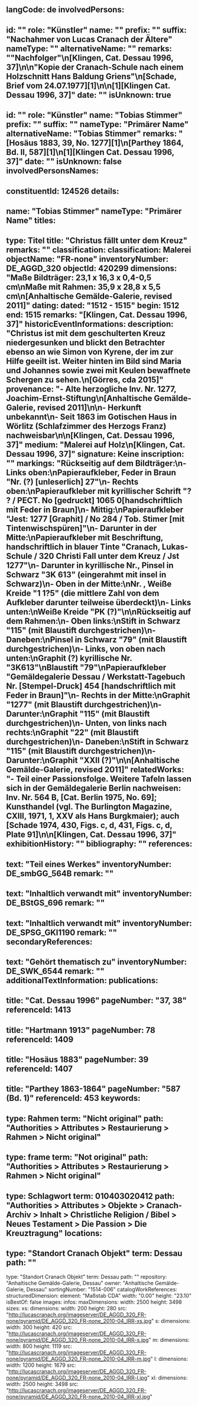langCode: de
involvedPersons: 
 - 
   id: ""
  role: "Künstler"
  name: ""
  prefix: ""
  suffix: "Nachahmer von Lucas Cranach der Ältere"
  nameType: ""
  alternativeName: ""
  remarks: "\"Nachfolger\"\n[Klingen, Cat. Dessau 1996, 37]\n\n\"Kopie der Cranach-Schule nach einem Holzschnitt Hans Baldung Griens\"\n[Schade, Brief vom 24.07.1977][1]\n\n[1][Klingen Cat. Dessau 1996, 37]"
  date: ""
  isUnknown: true
 - 
   id: ""
  role: "Künstler"
  name: "Tobias Stimmer"
  prefix: ""
  suffix: ""
  nameType: "Primärer Name"
  alternativeName: "Tobias Stimmer"
  remarks: "[Hosäus 1883, 39, No. 1277][1]\n[Parthey 1864, Bd. II, 587][1]\n[1][Klingen Cat. Dessau 1996, 37]"
  date: ""
  isUnknown: false
involvedPersonsNames: 
 - 
   constituentId: 124526
  details: 
   - 
   name: "Tobias Stimmer"
    nameType: "Primärer Name"
titles: 
 - 
   type: Titel
  title: "Christus fällt unter dem Kreuz"
  remarks: ""
classification: 
 classification: Malerei
objectName: "FR-none"
inventoryNumber: DE_AGGD_320
objectId: 420299
dimensions: "Maße Bildträger: 23,1 x 16,3 x 0,4-0,5 cm\nMaße mit Rahmen: 35,9 x 28,8 x 5,5 cm\n[Anhaltische Gemälde-Galerie, revised 2011]"
dating: 
 dated: "1512 - 1515"
 begin: 1512
 end: 1515
 remarks: "[Klingen, Cat. Dessau 1996, 37]"
 historicEventInformations: 
description: "Christus ist mit dem geschulterten Kreuz niedergesunken und blickt den Betrachter ebenso an wie Simon von Kyrene, der im zur Hilfe geeilt ist. Weiter hinten im Bild sind Maria und Johannes sowie zwei mit Keulen bewaffnete Schergen zu sehen.\n[Görres, cda 2015]"
provenance: "- Alte herzogliche Inv. Nr. 1277, Joachim-Ernst-Stiftung\n[Anhaltische Gemälde-Galerie, revised 2011]\n\n- Herkunft unbekannt\n- Seit 1863 im Gotischen Haus in Wörlitz (Schlafzimmer des Herzogs Franz) nachweisbar\n\n[Klingen, Cat. Dessau 1996, 37]"
medium: "Malerei auf Holz\n[Klingen, Cat. Dessau 1996, 37]"
signature: Keine
inscription: ""
markings: "Rückseitig auf dem Bildträger:\n- Links oben:\nPapieraufkleber, Feder in Braun \"Nr. (?) [unleserlich] 27\"\n- Rechts oben:\nPapieraufkleber mit kyrillischer Schrift \"? ? / PECT. No [gedruckt] 1065 0[handschriftlich mit Feder in Braun]\n- Mittig:\nPapieraufkleber \"Jest: 1277 [Graphit] / No 284 / Tob. Stimer [mit Tintenwischspüren]\"\n- Darunter in der Mitte:\nPapieraufkleber mit Beschriftung, handschriftlich in blauer Tinte \"Cranach, Lukas-Schule / 320 Christi Fall unter dem Kreuz / Jst 1277\"\n- Darunter in kyrillische Nr., Pinsel in Schwarz \"3K 613\" (eingerahmt mit insel in Schwarz)\n- Oben in der Mitte:\nNr. , Weiße Kreide \"1 1?5\" (die mittlere Zahl von dem Aufkleber darunter teilweise überdeckt)\n- Links unten:\nWeiße Kreide \"PK (?)\"\n\nRückseitig auf dem Rahmen:\n- Oben links:\nStift in Schwarz \"115\" (mit Blaustift durchgestrichen)\n- Daneben:\nPinsel in Schwarz \"79\" (mit Blaustift durchgestrichen)\n- Links, von oben nach unten:\nGraphit (?) kyrillische Nr. \"3K613\"\nBlaustift \"79\"\nPapieraufkleber \"Gemäldegalerie Dessau / Werkstatt-Tagebuch Nr. [Stempel-Druck] 454 [handschriftlich mit Feder in Braun]\"\n- Rechts in der Mitte:\nGraphit \"1277\" (mit Blaustift durchgestrichen)\n- Darunter:\nGraphit \"115\" (mit Blaustift durchgestrichen)\n- Unten, von links nach rechts:\nGraphit \"22\" (mit Blaustift durchgestrichen)\n- Daneben:\nStift in Schwarz \"115\" (mit Blaustift durchgestrichen)\n- Darunter:\nGraphit \"XXII (?)\"\n\n[Anhaltische Gemälde-Galerie, revised 2011]"
relatedWorks: "- Teil einer Passionsfolge. Weitere Tafeln lassen sich in der Gemäldegalerie Berlin nachweisen: Inv. Nr. 564 B, [Cat. Berlin 1975, No. 69]; Kunsthandel (vgl. The Burlington Magazine, CXIII, 1971, 1, XXV als Hans Burgkmaier); auch [Schade 1974, 430, Figs. c, d, 431, Figs. c, d, Plate 91]\n\n[Klingen, Cat. Dessau 1996, 37]"
exhibitionHistory: ""
bibliography: ""
references: 
 - 
   text: "Teil eines Werkes"
  inventoryNumber: DE_smbGG_564B
  remark: ""
 - 
   text: "Inhaltlich verwandt mit"
  inventoryNumber: DE_BStGS_696
  remark: ""
 - 
   text: "Inhaltlich verwandt mit"
  inventoryNumber: DE_SPSG_GKI1190
  remark: ""
secondaryReferences: 
 - 
   text: "Gehört thematisch zu"
  inventoryNumber: DE_SWK_6544
  remark: ""
additionalTextInformation: 
publications: 
 - 
   title: "Cat. Dessau 1996"
  pageNumber: "37, 38"
  referenceId: 1413
 - 
   title: "Hartmann 1913"
  pageNumber: 78
  referenceId: 1409
 - 
   title: "Hosäus 1883"
  pageNumber: 39
  referenceId: 1407
 - 
   title: "Parthey 1863-1864"
  pageNumber: "587 (Bd. 1)"
  referenceId: 453
keywords: 
 - 
   type: Rahmen
  term: "Nicht original"
  path: "Authorities > Attributes > Restaurierung > Rahmen > Nicht original"
 - 
   type: frame
  term: "Not original"
  path: "Authorities > Attributes > Restaurierung > Rahmen > Nicht original"
 - 
   type: Schlagwort
  term: 010403020412
  path: "Authorities > Attributes > Objekte > Cranach-Archiv > Inhalt > Christliche Religion / Bibel > Neues Testament > Die Passion > Die Kreuztragung"
locations: 
 - 
   type: "Standort Cranach Objekt"
  term: Dessau
  path: ""
 - 
   type: "Standort Cranach Objekt"
  term: Dessau
  path: ""
repository: "Anhaltische Gemälde-Galerie, Dessau"
owner: "Anhaltische Gemälde-Galerie, Dessau"
sortingNumber: "1514-006"
catalogWorkReferences: 
structuredDimension: 
 element: "Maßstab CDA"
 width: "0.00"
 height: "23.10"
isBestOf: false
images: 
 infos: 
  maxDimensions: 
   width: 2500
   height: 3498
 sizes: 
  xs: 
   dimensions: 
    width: 200
    height: 280
   src: "http://lucascranach.org/imageserver/DE_AGGD_320_FR-none/pyramid/DE_AGGD_320_FR-none_2010-04_IRR-xs.jpg"
  s: 
   dimensions: 
    width: 300
    height: 420
   src: "http://lucascranach.org/imageserver/DE_AGGD_320_FR-none/pyramid/DE_AGGD_320_FR-none_2010-04_IRR-s.jpg"
  m: 
   dimensions: 
    width: 800
    height: 1119
   src: "http://lucascranach.org/imageserver/DE_AGGD_320_FR-none/pyramid/DE_AGGD_320_FR-none_2010-04_IRR-m.jpg"
  l: 
   dimensions: 
    width: 1200
    height: 1679
   src: "http://lucascranach.org/imageserver/DE_AGGD_320_FR-none/pyramid/DE_AGGD_320_FR-none_2010-04_IRR-l.jpg"
  xl: 
   dimensions: 
    width: 2500
    height: 3498
   src: "http://lucascranach.org/imageserver/DE_AGGD_320_FR-none/pyramid/DE_AGGD_320_FR-none_2010-04_IRR-xl.jpg"